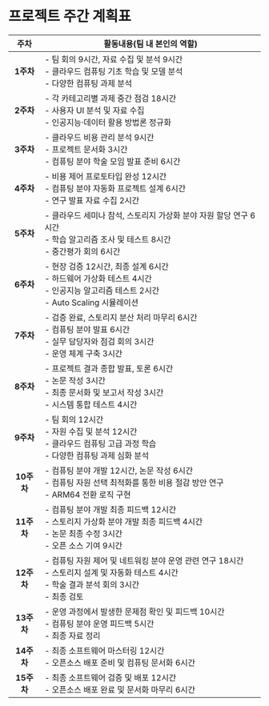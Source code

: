 # 프로젝트 주간 계획표

|    주차    | 활동내용(팀 내 본인의 역할)                                                                                                                       |
| :--------: | ------------------------------------------------------------------------------------------------------------------------------------------------- |
| **1주차**  | - 팀 회의 9시간, 자료 수집 및 분석 9시간<br>- 클라우드 컴퓨팅 기초 학습 및 모델 분석<br>- 다양한 컴퓨팅 과제 분석                                 |
| **2주차**  | - 각 카테고리별 과제 중간 점검 18시간<br>- 사용자 UI 분석 및 자료 수집<br>- 인공지능·데이터 활용 방법론 정규화                                    |
| **3주차**  | - 클라우드 비용 관리 분석 9시간<br>- 프로젝트 문서화 3시간<br>- 컴퓨팅 분야 학술 모임 발표 준비 6시간                                             |
| **4주차**  | - 비용 제어 프로토타입 완성 12시간<br>- 컴퓨팅 분야 자동화 프로젝트 설계 6시간<br>- 연구 발표 자료 수집 2시간                                     |
| **5주차**  | - 클라우드 세미나 참석, 스토리지 가상화 분야 자원 할당 연구 6시간<br>- 학습 알고리즘 조사 및 테스트 8시간<br>- 중간평가 회의 6시간                |
| **6주차**  | - 현장 검증 12시간, 최종 설계 6시간<br>- 하드웨어 가상화 테스트 4시간<br>- 인공지능 알고리즘 테스트 2시간<br>- Auto Scaling 시뮬레이션            |
| **7주차**  | - 검증 완료, 스토리지 분산 처리 마무리 6시간<br>- 컴퓨팅 분야 발표 6시간<br>- 실무 담당자와 점검 회의 3시간<br>- 운영 체계 구축 3시간             |
| **8주차**  | - 프로젝트 결과 종합 발표, 토론 6시간<br>- 논문 작성 3시간<br>- 최종 문서화 및 보고서 작성 3시간<br>- 시스템 통합 테스트 4시간                    |
| **9주차**  | - 팀 회의 12시간<br>- 자원 수집 및 분석 12시간<br>- 클라우드 컴퓨팅 고급 과정 학습<br>- 다양한 컴퓨팅 과제 심화 분석                              |
| **10주차** | - 컴퓨팅 분야 개발 12시간, 논문 작성 6시간<br>- 컴퓨팅 자원 선택 최적화를 통한 비용 절감 방안 연구<br>- ARM64 전환 로직 구현                      |
| **11주차** | - 컴퓨팅 분야 개발 최종 피드백 12시간<br>- 스토리지 가상화 분야 개발 최종 피드백 4시간<br>- 논문 최종 수정 3시간<br>- 오픈 소스 기여 9시간        |
| **12주차** | - 컴퓨팅 자원 제어 및 네트워킹 분야 운영 관련 연구 18시간<br>- 스토리지 설계 및 자동화 테스트 4시간<br>- 학술 결과 분석 회의 3시간<br>- 최종 검토 |
| **13주차** | - 운영 과정에서 발생한 문제점 확인 및 피드백 10시간<br>- 컴퓨팅 분야 운영 피드백 5시간<br>- 최종 자료 정리                                        |
| **14주차** | - 최종 소프트웨어 마스터링 12시간<br>- 오픈소스 배포 준비 및 컴퓨팅 문서화 6시간                                                                  |
| **15주차** | - 최종 소프트웨어 검증 및 배포 12시간<br>- 오픈소스 배포 완료 및 문서화 마무리 6시간                                                              |
